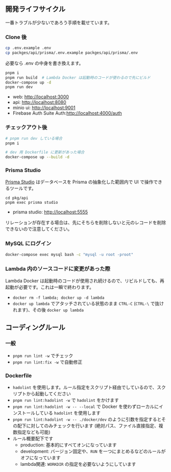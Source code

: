 ## 開発ライフサイクル

一番トラブルが少ないであろう手順を載せています。

### Clone 後

```bash
cp .env.example .env
cp packges/api/prisma/.env.example packges/api/prisma/.env
```

必要なら .env の中身を書き換えます。

```bash
pnpm i
pnpm run build  # Lambda Docker は起動時のコードが使わるので先にビルド
docker-compose up -d
pnpm run dev
```

- web: [http://localhost:3000](http://localhost:3000)
- api: [http://localhost:8080](http://localhost:8080)
- minio ui: [http://localhost:9001](http://localhost:9001)
- Firebase Auth Suite Auth:[http://localhost:4000/auth](http://localhost:4000/auth)

### チェックアウト後

```bash
# pnpm run dev している場合
pnpm i
```

```bash
# dev 用 Dockerfile に更新があった場合
docker-compose up --build -d
```

### Prisma Studio

[Prisma Studio](https://www.prisma.io/studio) はデータベースを Prisma の抽象化した範囲内で UI で操作できるツールです。

```
cd pkg/api
pnpm exec prisma studio
```

- prisma studio: [http://localhost:5555](http://localhost:5555)

リレーションが存在する場合は、先にそちらを削除しないと元のレコードを削除できないので注意してください。

### MySQL にログイン

```sh
docker-compose exec mysql bash -c "mysql -u root -proot"
```

### Lambda 内のソースコードに変更があった際

Lambda Docker は起動時のコードが使用され続けるので、リビルドしても、再起動が必要です。これは一瞬で終わります。

- `docker rm -f lambda; docker up -d lambda`
- `docker up lambda` でアタッチされている状態のまま `CTRL-C` (`CTRL-\` で抜けれます)、その後 `docker up lambda`


## コーディングルール

### 一般

- `pnpm run lint -w` でチェック
- `pnpm run lint:fix -w` で自動修正

### Dockerfile

- `hadolint` を使用します。ルール指定をスクリプト経由でしているので、スクリプトから起動してください
- `pnpm run lint:hadolint -w` で `hadolint` をかけます
- `pnpm run lint:hadolint -w -- --local` で Docker を使わずローカルにインストールしている `hadolint` を使用します
- `pnpm run lint:hadolint -w -- ./docker/dev` のように引数を指定するとその配下に対してのみチェックを行います (絶対パス、ファイル直接指定、複数指定なども可能)
- ルール概要配下です
  - production: 基本的にすべてオンになっています
  - development: バージョン固定や、`RUN` を一つにまとめるなどのルールがオフになっています
  - lambda関連: `WORKDIR` の指定を必要ないようにしています
